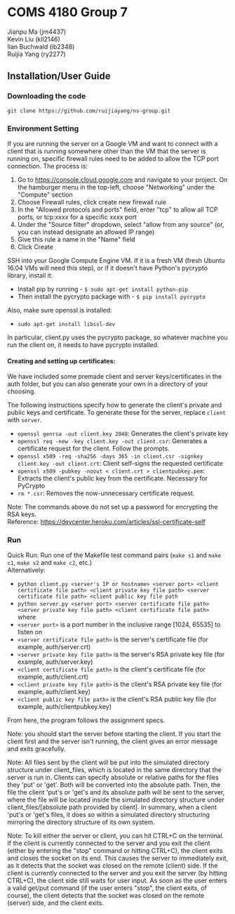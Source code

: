 # COMS 4180 Group 7
Jianpu Ma (jm4437)</br>
Kevin Liu (kll2146)</br>
Ilan Buchwald (ib2348)</br>
Ruijia Yang (ry2277)

## Installation/User Guide

### Downloading the code
``git clone https://github.com/ruijiayang/ns-group.git``

### Environment Setting
If you are running the server on a Google VM and want to connect with a client that is running somewhere other than the VM that the server is running on, specific firewall rules need to be added to allow the TCP port connection. The process is:

1. Go to https://console.cloud.google.com and navigate to your project. On the hamburger menu in the top-left, choose "Networking" under the "Compute" section
2. Choose Firewall rules, click create new firewall rule 
3. In the "Allowed protocols and ports" field, enter "tcp" to allow all TCP ports, or tcp:xxxx for a specific xxxx port
4. Under the "Source filter" dropdown, select "allow from any source" (or, you can instead designate an allowed IP range)
5. Give this rule a name in the "Name" field
6. Click Create

SSH into your Google Compute Engine VM. If it is a fresh VM (fresh Ubuntu 16.04 VMs will need this step), or if it doesn't have Python's pycrypto library, install it:
- Install pip by running - ``$ sudo apt-get install python-pip``
- Then install the pycrypto package with - ``$ pip install pycrypto``

Also, make sure openssl is installed:
- ``sudo apt-get install libssl-dev``

In particular, client.py uses the pycrypto package, so whatever machine you run the client on, it needs to have pycrypto installed.

#### Creating and setting up certificates:
We have included some premade client and server keys/certificates in the auth folder, but you can also generate your own in a directory of your choosing.

The following instructions specify how to generate the client's private and public keys and certificate. To generate these for the server, replace ``client`` with ``server``.
- ``openssl genrsa -out client.key 2048``: Generates the client's private key</br>
- ``openssl req -new -key client.key -out client.csr``: Generates a certificate request for the client. Follow the prompts.</br>
- ``openssl x509 -req -sha256 -days 365 -in client.csr -signkey client.key -out client.crt``: Client self-signs the requested certificate</br>
- ``openssl x509 -pubkey -noout < client.crt > clientpubkey.pem``: Extracts the client's public key from the certificate. Necessary for PyCrypto</br>
- ``rm *.csr``: Removes the now-unnecessary certificate request.

Note: The commands above do not set up a password for encrypting the RSA keys.</br>
Reference: https://devcenter.heroku.com/articles/ssl-certificate-self</br>

### Run
Quick Run: Run one of the Makefile test command pairs (``make s1`` and ``make c1``, ``make s2`` and ``make c2``, etc.)</br>
Alternatively:
- ``python client.py <server's IP or hostname> <server port> <client certificate file path> <client private key file path> <server certificate file path> <client public key file path``</br>
- ``python server.py <server port> <server certificate file path> <server private key file path> <client certificate file path>``
</br>where</br> 
- ``<server port>`` is a port number in the inclusive range [1024, 65535] to listen on
- ``<server certificate file path>`` is the server's certificate file (for example, auth/server.crt)
- ``<server private key file path>`` is the server's RSA private key file (for example, auth/server.key)
- ``<client certificate file path>`` is the client's certificate file (for example, auth/client.crt)
- ``<client private key file path>`` is the client's RSA private key file (for example, auth/client.key)
- ``<client public key file path>`` is the client's RSA public key file (for example, auth/clientpubkey.key)

From here, the program follows the assignment specs.</br>

Note: you should start the server before starting the client. If you start the client first and the server isn't running, the client gives an error message and exits gracefully.</br>

Note: All files sent by the client will be put into the simulated directory structure under client_files, which is located in the same directory that the server is run in. Clients can specify absolute or relative paths for the files they 'put' or 'get'. Both will be converted into the absolute path. Then, the file the client 'put's or 'get's and its absolute path will be sent to the server, where the file will be located inside the simulated directory structure under client_files/[absolute path provided by client]. In summary, when a client 'put's or 'get's files, it does so within a simulated directory structuring mirroring the directory structure of its own system.

Note: To kill either the server or client, you can hit CTRL+C on the terminal. If the client is currently connected to the server and you exit the client (either by entering the "stop" command or hitting CTRL+C), the client exits and closes the socket on its end. This causes the server to immediately exit, as it detects that the socket was closed on the remote (client) side. If the client is currently connected to the server and you exit the server (by hitting CTRL+C), the client side still waits for user input. As soon as the user enters a valid get/put command (if the user enters "stop", the client exits, of course), the client detects that the socket was closed on the remote (server) side, and the client exits. 
